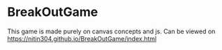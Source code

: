 # BreakOutGame
This game is made purely on canvas concepts and js.
Can be viewed on
https://nitin304.github.io/BreakOutGame/index.html
